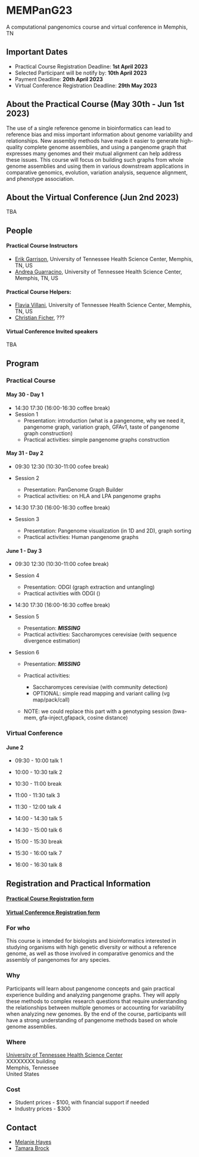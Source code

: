 # MEMPanG23
A computational pangenomics course and virtual conference in Memphis, TN

## Important Dates
- Practical Course Registration Deadline: **1st April 2023**
- Selected Participant will be notify by: **10th April 2023**
- Payment Deadline: **20th April 2023**
- Virtual Conference Registration Deadline: **29th May 2023**

## About the Practical Course (May 30th - Jun 1st 2023)
The use of a single reference genome in bioinformatics can lead to reference bias and miss important information about genome variability and relationships. New assembly methods have made it easier to generate high-quality complete genome assemblies, and using a pangenome graph that expresses many genomes and their mutual alignment can help address these issues. This course will focus on building such graphs from whole genome assemblies and using them in various downstream applications in comparative genomics, evolution, variation analysis, sequence alignment, and phenotype association.


## About the Virtual Conference (Jun 2nd 2023)
TBA


## People
#### Practical Course Instructors

- [Erik Garrison](https://github.com/ekg), University of Tennessee Health Science Center, Memphis, TN, US
- [Andrea Guarracino](https://github.com/AndreaGuarracino), University of Tennessee Health Science Center, Memphis, TN, US

#### Practical Course Helpers:

- [Flavia Villani](https://github.com/Flavia95), University of Tennessee Health Science Center, Memphis, TN, US
- [Christian Ficher](https://github.com/???), ???

#### Virtual Conference Invited speakers
TBA



## Program

### Practical Course
#### May 30 - Day 1
- 14:30 17:30 (16:00-16:30 coffee break)
- Session 1
    - Presentation: introduction (what is a pangenome, why we need it, pangenome graph, variation graph, GFAv1, taste of pangenome graph construction)
    - Practical activities: simple pangenome graphs construction

#### May 31 - Day 2
- 09:30 12:30 (10:30-11:00 cofee break)
- Session 2
    - Presentation: PanGenome Graph Builder
    - Practical activities: on HLA and LPA pangenome graphs

- 14:30 17:30 (16:00-16:30 coffee break)
- Session 3
    - Presentation: Pangenome visualization (in 1D and 2D), graph sorting
    - Practical activities: Human pangenome graphs

#### June 1 - Day 3
- 09:30 12:30 (10:30-11:00 cofee break)
- Session 4
    - Presentation: ODGI (graph extraction and untangling)
    - Practical activities with ODGI ()

- 14:30 17:30 (16:00-16:30 coffee break)
- Session 5
    - Presentation: ***MISSING***
    - Practical activities: Saccharomyces cerevisiae (with sequence divergence estimation)

- Session 6
    - Presentation: ***MISSING***
    - Practical activities:
        - Saccharomyces cerevisiae (with community detection)
        - OPTIONAL: simple read mapping and variant calling (vg map/pack/call)

    - NOTE: we could replace this part with a genotyping session (bwa-mem, gfa-inject,gfapack, cosine distance)

### Virtual Conference
#### June 2 
- 09:30 - 10:00 talk 1
- 10:00 - 10:30 talk 2
- 10:30 - 11:00 break 
- 11:00 - 11:30 talk 3
- 11:30 - 12:00 talk 4

- 14:00 - 14:30 talk 5
- 14:30 - 15:00 talk 6
- 15:00 - 15:30 break 
- 15:30 - 16:00 talk 7
- 16:00 - 16:30 talk 8

## Registration and Practical Information

#### [Practical Course Registration form](link)
#### [Virtual Conference Registration form](link)

### For who
This course is intended for biologists and bioinformatics interested in studying organisms with high genetic diversity or without a reference genome, as well as those involved in comparative genomics and the assembly of pangenomes for any species.

### Why
Participants will learn about pangenome concepts and gain practical experience building and analyzing pangenome graphs. They will apply these methods to complex research questions that require understanding the relationships between multiple genomes or accounting for variability when analyzing new genomes. By the end of the course, participants will have a strong understanding of pangenome methods based on whole genome assemblies.

### Where
[University of Tennessee Health Science Center](https://uthsc.edu/)<br/>
XXXXXXXX building<br/>
Memphis, Tennessee<br/>
United States

### Cost
- Student prices - $100, with financial support if needed
- Industry prices - $300 


## Contact
- [Melanie Hayes](mhayes74@uthsc.edu)
- [Tamara Brock](tbrock5@uthsc.edu)
